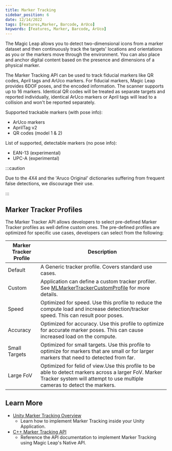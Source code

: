 ```yaml
---
title: Marker Tracking
sidebar_position: 6
date: 12/14/2022
tags: [Features,Marker, Barcode, ArUco]
keywords: [Features, Marker, Barcode, ArUco]
---
```


The Magic Leap allows you to detect two-dimensional icons from a marker dataset and then continuously track the targets' locations and orientations as you or the markers move through the environment. You can also place and anchor digital content based on the presence and dimensions of a physical marker.

The Marker Tracking API can be used to track fiducial markers like QR codes, April tags and ArUco markers. For fiducial markers, Magic Leap provides 6DOF poses, and the encoded information. The scanner supports up to 16 markers. Identical QR codes will be treated as separate targets and reported individually, identical ArUco markers or April tags will lead to a collision and won't be reported separately.

Supported trackable markers (with pose info):

- ArUco markers
- AprilTag v2
- QR codes (model 1 & 2)
  
List of supported, detectable markers (no pose info):

- EAN-13 (experimental)
- UPC-A (experimental)

:::caution

Due to the 4X4 and the 'Aruco Original' dictionaries suffering from frequent false detections, we discourage their use.

:::

## Marker Tracker Profiles

The Marker Tracker API allows developers to select pre-defined Marker Tracker profiles as well define custom ones. The pre-defined  profiles are optimized for specific use cases, developers can select from the following:

|Marker Tracker Profile|Description                               |
|----------------------|------------------------------------------|
|Default| A Generic tracker profile. Covers standard use cases.|
|Custom| Application can define a custom tracker profiler. See [MLMarkerTrackerCustomProfile](/versioned_docs/version-14-Jun-2023/api-ref/api/Modules/group___marker_tracking/struct_m_l_marker_tracker_custom_profile.md) for more details.|
|Speed| Optimized for speed. Use this profile to reduce the compute load and increase detection/tracker speed. This can result poor poses.|
|Accuracy| Optimized for accuracy. Use this profile to optimize for accurate marker poses. This can cause  increased load on the compute.|
|Small Targets| Optimized for small targets. Use this profile to optimize for markers that are small or for larger markers that need to detected from far.|
|Large FoV| Optimized for felid of view.Use this profile to be able to detect markers across a larger FoV. Marker Tracker system will attempt to use multiple cameras to detect the markers.|

## Learn More

- [Unity Marker Tracking Overview](/versioned_docs/version-14-Jun-2023/guides/unity/marker-tracking/marker-tracker-overview.md)
  - Learn how to implement Marker Tracking inside your Unity Application.
- [C++ Marker Tracking API](/versioned_docs/version-14-Jun-2023/api-ref/api/Modules/group___marker_tracking/group___marker_tracking.md)
  - Reference the API documentation to implement Marker Tracking using Magic Leap's Native API.

